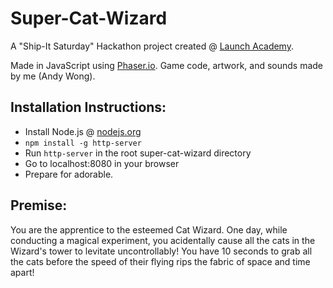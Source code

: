 Super-Cat-Wizard
================

A "Ship-It Saturday" Hackathon project created @ [Launch Academy](http://www.launchacademy.com/).

Made in JavaScript using [Phaser.io](http://phaser.io/). Game code, artwork, and sounds made by me (Andy Wong).

Installation Instructions:
--------------------------

* Install Node.js @ [nodejs.org](http://nodejs.org/)
* `npm install -g http-server`
* Run `http-server` in the root super-cat-wizard directory
* Go to localhost:8080 in your browser
* Prepare for adorable.

Premise:
--------

You are the apprentice to the esteemed Cat Wizard. One day, while conducting
a magical experiment, you acidentally cause all the cats in the Wizard's tower to levitate
uncontrollably! You have 10 seconds to grab all the cats before the speed of their
flying rips the fabric of space and time apart!
